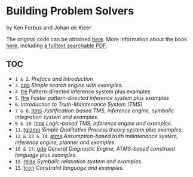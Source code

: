 # Building Problem Solvers
by Ken Forbus and Johan de Kleer

The original code can be obtained [here](http://www.cs.cmu.edu/Groups//AI/areas/reasonng/tms/bps/).
More information about the book [here](http://www.qrg.northwestern.edu/bps/readme.html), including [a fulltext searchable PDF](http://www.qrg.northwestern.edu/bps/BPS-Searchable.pdf).

## TOC

- `1 & 2`. _Preface and Introduction_
- `3`. [cps](cps)
  _Simple search engine with examples._
- `4`. [tre](tre)
  Pattern-directed inference system plus examples
- `5`. [ftre](ftre)
  _Faster pattern-directed inference system plus examples_
- `6`. _Introduction to Truth-Maintenance System (TMS)_
- `7 & 8`. [jtms](jtms)
  _Justification-based TMS, inference engine, symbolic integration system and examples._
- `9 & 10`. [ltms](ltms)
  _Logic-based TMS, inference engine and examples._
- `11`. [tgizmo](tgizmo)
  _Simple Qualitative Process theory system plus examples._
- `12 & 13 & 14`. [atms](atms)
  _Assumption-based truth maintenance system, inference engine, planner and examples._
- `16 & 17`. [gde](gde)
  _General Diagnostic Engine, ATMS-based constraint language plus examples._
- `18`. [relax](relax)
  _Symbolic relaxation system and examples._
- `15`. [tcon](tcon)
  _Constraint language and examples._
